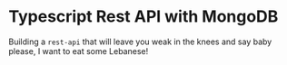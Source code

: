 # Typescript Rest API with MongoDB

Building a `rest-api` that will leave you weak in the knees
and say baby please, I want to eat some Lebanese!

